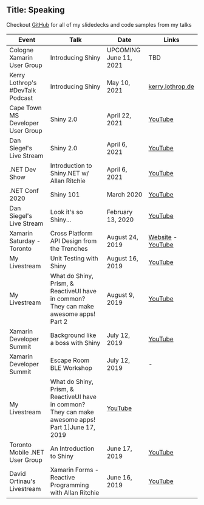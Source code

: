 Title: Speaking
---

Checkout [GitHub](https://github.com/aritchie/talks) for all of my slidedecks and code samples from my talks


|Event|Talk|Date|Links|
|-----|----|----|-----|
|Cologne Xamarin User Group|Introducing Shiny|UPCOMING June 11, 2021|TBD|
|Kerry Lothrop's #DevTalk Podcast|Introducing Shiny|May 10, 2021|[kerry.lothrop.de](https://kerry.lothrop.de/devtalk-63-allan-ritchie/)|
|Cape Town MS Developer User Group|Shiny 2.0|April 22, 2021|[YouTube](https://www.youtube.com/watch?v=Tfa84zjoHK0)|
|Dan Siegel's Live Stream|Shiny 2.0|April 6, 2021|[YouTube](https://www.youtube.com/watch?v=hwHdvKCjtl8)|
|.NET Dev Show|Introduction to Shiny.NET w/ Allan Ritchie|April 6, 2021|[YouTube](https://www.youtube.com/watch?v=lcOD7VtSX3w)|
|.NET Conf 2020|Shiny 101|March 2020|[YouTube](https://channel9.msdn.com/Events/dotnetConf/Focus-on-Xamarin/Spectacular-Components-for-Xamarin-Apps)|
|Dan Siegel's Live Stream|Look it's so Shiny...|February 13, 2020|[YouTube](https://www.youtube.com/watch?v=HWqWqj--JIU)|
|Xamarin Saturday - Toronto|Cross Platform API Design from the Trenches|August 24, 2019|[Website](https://www.tomobiledevs.com/xamarinsaturday) - [YouTube](https://www.youtube.com/playlist?list=PL6DNtxsGuK842yk0yBIHOzTs2_IDWnI4I)|
|My Livestream|Unit Testing with Shiny|August 16, 2019|[YouTube](https://youtu.be/pLXLSgWSr_8)|
|My Livestream|What do Shiny, Prism, & ReactiveUI have in common?  They can make awesome apps! Part 2|August 9, 2019|[YouTube](https://www.youtube.com/watch?v=TCLb2RQeWDc&t=3632s)|
|Xamarin Developer Summit|Background like a boss with Shiny|July 12, 2019|[YouTube](https://www.youtube.com/watch?v=aLtk-VlGicY)|
|Xamarin Developer Summit|Escape Room BLE Workshop|July 12, 2019|-|
|My Livestream|What do Shiny, Prism, & ReactiveUI have in common?  They can make awesome apps! Part 1]June 17, 2019|[YouTube](https://www.youtube.com/watch?v=bkp2mXOatgk)|
|Toronto Mobile .NET User Group|An Introduction to Shiny|June 17, 2019|[YouTube](https://www.youtube.com/watch?v=XgTbnJ_YNZs)|
|David Ortinau's Livestream|Xamarin Forms - Reactive Programming with Allan Ritchie|June 16, 2019|[YouTube](https://www.twitch.tv/videos/438561811)|